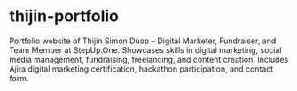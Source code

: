 # thijin-portfolio
Portfolio website of Thijin Simon Duop – Digital Marketer, Fundraiser, and Team Member at StepUp.One. Showcases skills in digital marketing, social media management, fundraising, freelancing, and content creation. Includes Ajira digital marketing certification, hackathon participation, and contact form.
